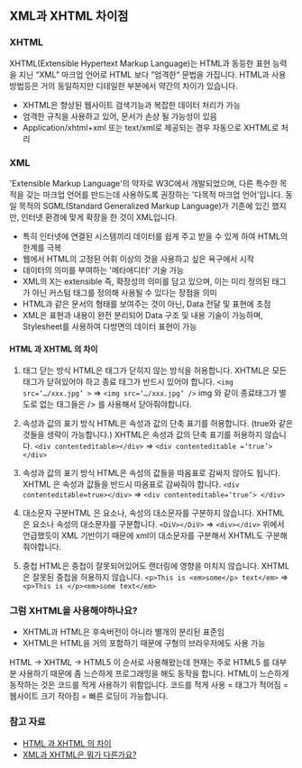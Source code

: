 ## XML과 XHTML 차이점

### XHTML

XHTML(Extensible Hypertext Markup Language)는 HTML과 동등한 표현 능력을 지닌 “XML” 마크업 언어로 HTML 보다 ”엄격한“ 문법을 가집니다. HTML과 사용 방법등은 거의 동일하지만 디테일한 부분에서 약간의 차이가 있습니다.

- XHTML은 향상된 웹사이트 검색기능과 복잡한 데이터 처리가 가능
- 엄격한 규칙을 사용하고 있어, 문서가 손상 될 가능성이 있음
- Application/xhtml+xml 또는 text/xml로 제공되는 경우 자동으로 XHTML로 처리

### XML

'Extensible Markup Language'의 약자로 W3C에서 개발되었으며, 다른 특수한 목적을 갖는 마크업 언어를 만드는데 사용하도록 권장하는 '다목적 마크업 언어'입니다.
동일 목적의 SGML(Standard Generalized Markup Language)가 기존에 있긴 했지만, 인터넷 환경에 맞게 확장을 한 것이 XML입니다.

- 특히 인터넷에 연결된 시스템끼리 데이터를 쉽게 주고 받을 수 있게 하여 HTML의 한계를 극복
- 웹에서 HTML의 고정된 어휘 이상의 것을 사용하고 싶은 욕구에서 시작
- 데이터의 의미를 부여하는 '메타에디터' 기술 가능
- XML의 X는 extensible 즉, 확장성의 의미를 담고 있으며, 이는 미리 정의된 태그가 아닌 커스텀 태그를 정의해 사용될 수 있다는 장점을 의미
- HTML과 같은 문서의 형태를 보여주는 것이 아닌, Data 전달 및 표현에 초점
- XML은 표현과 내용이 완전 분리되어 Data 구조 및 내용 기술이 가능하며, Stylesheet를 사용하여 다방면의 데이터 표현이 가능

#### HTML 과 XHTML 의 차이

1. 태그 닫는 방식 HTML은 태그가 닫히지 않는 방식을 허용합니다.
   XHTML은 모든 태그가 닫혀있어야 하고 종료 태그가 반드시 있어야 합니다. `<img src=‘…/xxx.jpg’ >` => `<img src=‘…/xxx.jpg’ />` img 와 같이 종료태그가 별도로 없는 태그들은 /> 를 사용해서 닫아줘야합니다.

2. 속성과 값의 표기 방식 HTML은 속성과 값의 단축 표기를 허용합니다. (true와 같은 것들을 생략이 가능합니다.) XHTML은 속성과 값의 단축 표기를 허용하지 않습니다. `<div contenteditable></div>` => `<div contenteditable =‘true’></div>`

3. 속성과 값의 표기 방식 HTML은 속성의 값들을 따옴표로 감싸지 않아도 됩니다. XHTML 은 속성과 값들을 반드시 따옴표로 감싸줘야 합니다. `<div contenteditable=true></div>` => `<div contenteditable=‘true’> </div>`

4. 대소문자 구분HTML 은 요소나, 속성의 대소문자를 구분하지 않습니다. XHTML 은 요소나 속성의 대소문자를 구분합니다. `<DiV></DiV>` => `<div></div>`
   위에서 언급했듯이 XML 기반이기 때문에 xml이 대소문자를 구분해서 XHTML도 구분해줘야합니다.

5. 중첩 HTML은 중첩이 잘못되어있어도 랜더링에 영향을 미치지 않습니다. XHTML은 잘못된 중첩을 허용하지 않습니다. `<p>This is <em>some</p> text</em>` => `<p>This is </p><em>some text</em>`

### 그럼 XHTML을 사용해야하나요?

- XHTML과 HTML은 후속버전이 아니라 별개의 분리된 표준임
- XHTML은 HTML을 거의 포함하기 때문에 구형의 브라우저에도 사용 가능

HTML -> XHTML -> HTML5 이 순서로 사용해왔는데 현재는 주로 HTML5 를 대부분 사용하기 때문에 좀 느슨하게 프로그래밍을 해도 동작을 합니다. HTML이 느슨하게 동작하는 것은 코드를 적게 사용하기 위함입니다. 코드를 적게 사용 = 태그가 적어짐 = 웹사이트 크기 작아짐 = 빠른 로딩이 가능합니다.

### 참고 자료

- [HTML 과 XHTML 의 차이](https://j-ungry.tistory.com/351)
- [XML과 XHTML은 뭐가 다른가요?](https://velog.io/@kseon329/XML%EA%B3%BC-XHTML%EC%9D%80-%EB%AD%90%EA%B0%80-%EB%8B%A4%EB%A5%B8%EA%B0%80%EC%9A%94)
